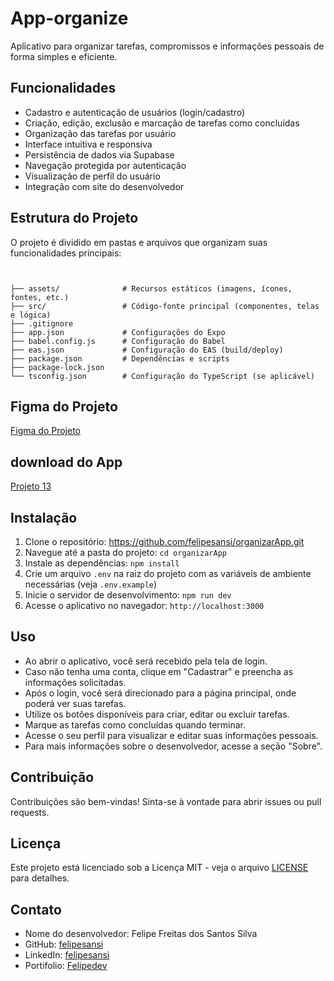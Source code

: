 # App-organize

Aplicativo para organizar tarefas, compromissos e informações pessoais de forma simples e eficiente.


## Funcionalidades

- Cadastro e autenticação de usuários (login/cadastro)
- Criação, edição, exclusão e marcação de tarefas como concluídas
- Organização das tarefas por usuário
- Interface intuitiva e responsiva
- Persistência de dados via Supabase
- Navegação protegida por autenticação
- Visualização de perfil do usuário
- Integração com site do desenvolvedor

## Estrutura do Projeto

O projeto é dividido em pastas e arquivos que organizam suas funcionalidades principais:

```


├── assets/              # Recursos estáticos (imagens, ícones, fontes, etc.)
├── src/                 # Código-fonte principal (componentes, telas e lógica)
├── .gitignore
├── app.json             # Configurações do Expo
├── babel.config.js      # Configuração do Babel
├── eas.json             # Configuração do EAS (build/deploy)
├── package.json         # Dependências e scripts
├── package-lock.json
└── tsconfig.json        # Configuração do TypeScript (se aplicável)

```

## Figma do Projeto

[Figma do Projeto](https://www.figma.com/design/K8x40hmtEorNVGOAwWMvfe/organizadorApp?m=auto&t=tq4uUhrHgO8Hmfmc-1)

## download do App

[Projeto 13](https://portfolio-react-omega-rust.vercel.app/) 

## Instalação

1. Clone o repositório: https://github.com/felipesansi/organizarApp.git
2. Navegue até a pasta do projeto: `cd organizarApp`
3. Instale as dependências: `npm install`
4. Crie um arquivo `.env` na raiz do projeto com as variáveis de ambiente necessárias (veja `.env.example`)
5. Inicie o servidor de desenvolvimento: `npm run dev`
6. Acesse o aplicativo no navegador: `http://localhost:3000`

## Uso

- Ao abrir o aplicativo, você será recebido pela tela de login.
- Caso não tenha uma conta, clique em "Cadastrar" e preencha as informações solicitadas.
- Após o login, você será direcionado para a página principal, onde poderá ver suas tarefas.
- Utilize os botões disponíveis para criar, editar ou excluir tarefas.
- Marque as tarefas como concluídas quando terminar.
- Acesse o seu perfil para visualizar e editar suas informações pessoais.
- Para mais informações sobre o desenvolvedor, acesse a seção "Sobre".

## Contribuição

Contribuições são bem-vindas! Sinta-se à vontade para abrir issues ou pull requests.

## Licença

Este projeto está licenciado sob a Licença MIT - veja o arquivo [LICENSE](LICENSE) para detalhes.

## Contato

- Nome do desenvolvedor: Felipe Freitas dos Santos Silva
- GitHub: [felipesansi](https://github.com/felipesansi)
- LinkedIn: [felipesansi](https://www.linkedin.com/in/felipesansi/)
- Portifolio: [Felipedev](https://portfolio-react-omega-rust.vercel.app/)

